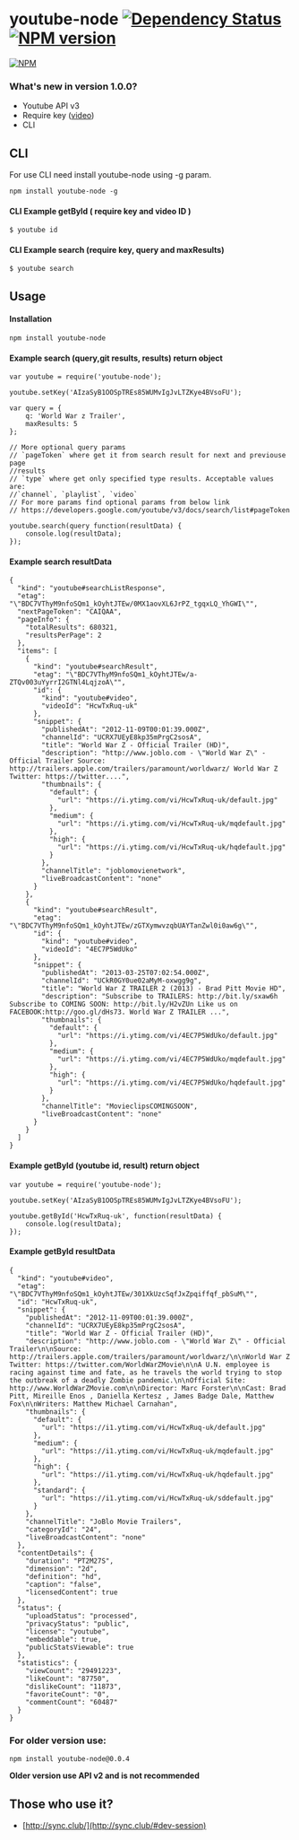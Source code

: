 # youtube-node [![Dependency Status](https://david-dm.org/paulomcnally/youtube-node.png)](https://david-dm.org/paulomcnally/youtube-node) [![NPM version](https://badge.fury.io/js/youtube-node.png)](http://badge.fury.io/js/youtube-node)

[![NPM](https://nodei.co/npm/youtube-node.png?downloads=true)](https://nodei.co/npm/youtube-node/)

### What's new in version 1.0.0?
* Youtube API v3
* Require key ([video](https://www.youtube.com/watch?v=Im69kzhpR3I))
* CLI

## CLI

For use CLI need install youtube-node using -g param.
    
    npm install youtube-node -g

#### CLI Example getById ( require key and video ID )

    $ youtube id


#### CLI Example search (require key, query and maxResults)
    
    $ youtube search

## Usage

#### Installation
    npm install youtube-node

#### Example search (query,git results, results) return object
    var youtube = require('youtube-node');

    youtube.setKey('AIzaSyB1OOSpTREs85WUMvIgJvLTZKye4BVsoFU');

    var query = {
        q: 'World War z Trailer',
        maxResults: 5
    };

    // More optional query params
    // `pageToken` where get it from search result for next and previouse page
    //results
    // `type` where get only specified type results. Acceptable values are:
    //`channel`, `playlist`, `video`
    // For more params find optional params from below link
    // https://developers.google.com/youtube/v3/docs/search/list#pageToken

    youtube.search(query function(resultData) {
        console.log(resultData);
    });

#### Example search resultData

    {
      "kind": "youtube#searchListResponse",
      "etag": "\"BDC7VThyM9nfoSQm1_kOyhtJTEw/0MX1aovXL6JrPZ_tgqxLQ_YhGWI\"",
      "nextPageToken": "CAIQAA",
      "pageInfo": {
        "totalResults": 680321,
        "resultsPerPage": 2
      },
      "items": [
        {
          "kind": "youtube#searchResult",
          "etag": "\"BDC7VThyM9nfoSQm1_kOyhtJTEw/a-ZTQv003uYyrrI2GTNl4LqjzoA\"",
          "id": {
            "kind": "youtube#video",
            "videoId": "HcwTxRuq-uk"
          },
          "snippet": {
            "publishedAt": "2012-11-09T00:01:39.000Z",
            "channelId": "UCRX7UEyE8kp35mPrgC2sosA",
            "title": "World War Z - Official Trailer (HD)",
            "description": "http://www.joblo.com - \"World War Z\" - Official Trailer Source: http://trailers.apple.com/trailers/paramount/worldwarz/ World War Z Twitter: https://twitter....",
            "thumbnails": {
              "default": {
                "url": "https://i.ytimg.com/vi/HcwTxRuq-uk/default.jpg"
              },
              "medium": {
                "url": "https://i.ytimg.com/vi/HcwTxRuq-uk/mqdefault.jpg"
              },
              "high": {
                "url": "https://i.ytimg.com/vi/HcwTxRuq-uk/hqdefault.jpg"
              }
            },
            "channelTitle": "joblomovienetwork",
            "liveBroadcastContent": "none"
          }
        },
        {
          "kind": "youtube#searchResult",
          "etag": "\"BDC7VThyM9nfoSQm1_kOyhtJTEw/zGTXymwvzqbUAYTanZwl0i0aw6g\"",
          "id": {
            "kind": "youtube#video",
            "videoId": "4EC7P5WdUko"
          },
          "snippet": {
            "publishedAt": "2013-03-25T07:02:54.000Z",
            "channelId": "UCkR0GY0ue02aMyM-oxwgg9g",
            "title": "World War Z TRAILER 2 (2013) - Brad Pitt Movie HD",
            "description": "Subscribe to TRAILERS: http://bit.ly/sxaw6h Subscribe to COMING SOON: http://bit.ly/H2vZUn Like us on FACEBOOK:http://goo.gl/dHs73. World War Z TRAILER ...",
            "thumbnails": {
              "default": {
                "url": "https://i.ytimg.com/vi/4EC7P5WdUko/default.jpg"
              },
              "medium": {
                "url": "https://i.ytimg.com/vi/4EC7P5WdUko/mqdefault.jpg"
              },
              "high": {
                "url": "https://i.ytimg.com/vi/4EC7P5WdUko/hqdefault.jpg"
              }
            },
            "channelTitle": "MovieclipsCOMINGSOON",
            "liveBroadcastContent": "none"
          }
        }
      ]
    }

#### Example getById (youtube id, result) return object
    var youtube = require('youtube-node');

    youtube.setKey('AIzaSyB1OOSpTREs85WUMvIgJvLTZKye4BVsoFU');

    youtube.getById('HcwTxRuq-uk', function(resultData) {
        console.log(resultData);
    });

#### Example getById resultData

    {
      "kind": "youtube#video",
      "etag": "\"BDC7VThyM9nfoSQm1_kOyhtJTEw/301XkUzcSqfJxZpqiffqf_pbSuM\"",
      "id": "HcwTxRuq-uk",
      "snippet": {
        "publishedAt": "2012-11-09T00:01:39.000Z",
        "channelId": "UCRX7UEyE8kp35mPrgC2sosA",
        "title": "World War Z - Official Trailer (HD)",
        "description": "http://www.joblo.com - \"World War Z\" - Official Trailer\n\nSource: http://trailers.apple.com/trailers/paramount/worldwarz/\n\nWorld War Z Twitter: https://twitter.com/WorldWarZMovie\n\nA U.N. employee is racing against time and fate, as he travels the world trying to stop the outbreak of a deadly Zombie pandemic.\n\nOfficial Site: http://www.WorldWarZMovie.com\n\nDirector: Marc Forster\n\nCast: Brad Pitt, Mireille Enos , Daniella Kertesz , James Badge Dale, Matthew Fox\n\nWriters: Matthew Michael Carnahan",
        "thumbnails": {
          "default": {
            "url": "https://i1.ytimg.com/vi/HcwTxRuq-uk/default.jpg"
          },
          "medium": {
            "url": "https://i1.ytimg.com/vi/HcwTxRuq-uk/mqdefault.jpg"
          },
          "high": {
            "url": "https://i1.ytimg.com/vi/HcwTxRuq-uk/hqdefault.jpg"
          },
          "standard": {
            "url": "https://i1.ytimg.com/vi/HcwTxRuq-uk/sddefault.jpg"
          }
        },
        "channelTitle": "JoBlo Movie Trailers",
        "categoryId": "24",
        "liveBroadcastContent": "none"
      },
      "contentDetails": {
        "duration": "PT2M27S",
        "dimension": "2d",
        "definition": "hd",
        "caption": "false",
        "licensedContent": true
      },
      "status": {
        "uploadStatus": "processed",
        "privacyStatus": "public",
        "license": "youtube",
        "embeddable": true,
        "publicStatsViewable": true
      },
      "statistics": {
        "viewCount": "29491223",
        "likeCount": "87750",
        "dislikeCount": "11873",
        "favoriteCount": "0",
        "commentCount": "60487"
      }
    }

### For older version use:

    npm install youtube-node@0.0.4

**Older version use API v2 and is not recommended**

## Those who use it?
* [http://sync.club/](http://sync.club/#dev-session)
